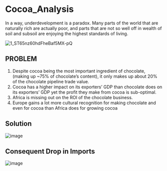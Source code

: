 # Cocoa_Analysis


In a way, underdevelopment is a paradox. Many parts of the world that are naturally rich are actually poor, and parts that are not so well off in wealth of soil and subsoil are enjoying the highest standards of living.

![1_ST65nz60hdFheBaf5MX-pQ](https://user-images.githubusercontent.com/41158838/136568367-ca33b585-6163-46f3-a36c-03b40b29bac4.png)

## PROBLEM

1. Despite cocoa being the most important ingredient of chocolate, (making up ~75% of chocolate’s content), it only makes up about 20% of the chocolate pipeline trade value.
2. Cocoa has a higher impact on its exporters’ GDP than chocolate does on its exporters’ GDP yet the profit they make from cocoa is sub-optimal.
3. Africa is missing out on the ROI of the chocolate business.
4. Europe gains a lot more cultural recognition for making chocolate and even for cocoa than Africa does for growing cocoa

## Solution

![image](https://user-images.githubusercontent.com/41158838/136568610-4d096683-31f8-408f-b55b-d02413bc24d3.png)

## Consequent Drop in Imports

![image](https://user-images.githubusercontent.com/41158838/136568703-c72bc27b-76c8-4c8a-9c91-dfaabb1e066b.png)

